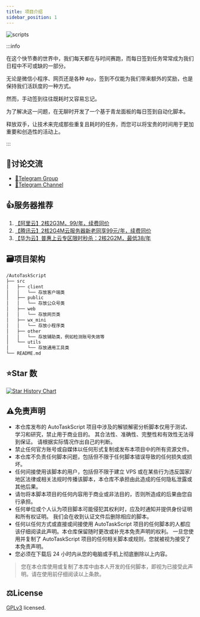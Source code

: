 ```yaml
---
title: 项目介绍
sidebar_position: 1
---
```


![scripts](https://socialify.git.ci/sudojia/AutoTaskScript/image?font=Rokkitt&forks=1&issues=1&name=1&owner=1&pattern=Brick%20Wall&pulls=1&stargazers=1&theme=Auto)

:::info

在这个快节奏的世界中，我们每天都在与时间赛跑，而每日签到任务常常成为我们日程中不可或缺的一部分。

无论是微信小程序、网页还是各种 `App`，签到不仅能为我们带来额外的奖励，也是保持我们活跃度的一种方式。

然而，手动签到往往既耗时又容易忘记。

为了解决这一问题，在无聊时开发了一个基于青龙面板的每日签到自动化脚本。

释放双手，让技术来完成那些重复且耗时的任务，而您可以将宝贵的时间用于更加重要和创造性的活动上。

:::

## 💬讨论交流

- [💬Telegram Group](https://t.me/v_script)
- [🔔Telegram Channel](https://t.me/AutoTaskScript)

## 👍服务器推荐

1. [【阿里云】2核2G3M，99/年，续费同价](https://www.aliyun.com/daily-act/ecs/activity_selection?userCode=ga5zx65v)
2. [【腾讯云】2核2G4M云服务器新老同享99元/年，续费同价](https://curl.qcloud.com/3wQPyTQE)
3. [【华为云】普惠上云专区限时秒杀：2核2G2M，最低38/年](https://activity.huaweicloud.com/discount_area_v5/index.html)

## 🗃项目架构

```markdown
/AutoTaskScript
├── src
│   ├── client
│   │   └── 存放客户端类
│   ├── public
│   │   └── 存放公众号类
│   ├── web
│   │   └── 存放网页类
│   ├── wx_mini
│   │   └── 存放小程序类
│   ├── other
│   │   └── 存放辅助类，例如检测账号失效等
│   └── utils
│       └── 存放通用工具类
└── README.md
```

## ⭐Star 数

[![Star History Chart](https://api.star-history.com/svg?repos=sudojia/AutoTaskScript&type=Date)](https://api.star-history.com/svg?repos=sudojia/AutoTaskScript&type=Date)

## ⚠️免责声明

- 本仓库发布的 AutoTaskScript 项目中涉及的解锁解密分析脚本仅用于测试、学习和研究，禁止用于商业目的。 其合法性、准确性、完整性和有效性无法得到保证。 请根据实际情况作出自己的判断。
- 禁止任何官方账号或自媒体以任何形式复制或发布本项目中的所有资源文件。
- 本仓库不负责任何脚本问题，包括但不限于任何脚本错误导致的任何损失或损坏。
- 任何间接使用该脚本的用户，包括但不限于建立 VPS 或在某些行为违反国家/地区法律或相关法规时传播该脚本，本仓库不承担由此造成的任何隐私泄露或其他后果。
- 请勿将本脚本项目的任何内容用于商业或非法目的，否则所造成的后果由您自行承担。
- 任何单位或个人认为项目脚本可能侵犯其权利时，应及时通知并提供身份证明和所有权证明。 我们会在收到认证文件后删除相应的脚本。
- 任何以任何方式或直接或间接使用 AutoTaskScript 项目的任何脚本的人都应该仔细阅读此声明。本仓库保留随时更改或补充本免责声明的权利。 一旦您使用并复制了 AutoTaskScript 项目的任何相关脚本或规则，您就被视为接受了本免责声明。
- 您必须在下载后 24 小时内从您的电脑或手机上彻底删除以上内容。

> 您在本仓库使用或复制了本库中由本人开发的任何脚本，即视为已接受此声明。请在使用前仔细阅读以上条款。

## ⚖️License

[GPLv3](https://github.com/sudojia/AutoTaskScript/blob/script/LICENSE) licensed.
